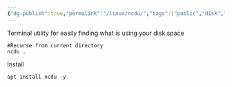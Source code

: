 ```yaml
---
{"dg-publish":true,"permalink":"/linux/ncdu/","tags":["public","disk","debian","linux","tool"],"noteIcon":"1"}
---
```



Terminal utility for easily finding what is using your disk space

```
#Recurse from current directory
ncdu .
```

Install
```
apt install ncdu -y
```
